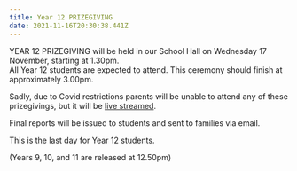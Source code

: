 ```yaml
---
title: Year 12 PRIZEGIVING
date: 2021-11-16T20:30:38.441Z
---
```

YEAR 12 PRIZEGIVING will be held in our School Hall on Wednesday 17 November, starting at 1.30pm.  
All Year 12 students are expected to attend. This ceremony should finish at approximately 3.00pm.

Sadly, due to Covid restrictions parents will be unable to attend any of these prizegivings, but it will be [live streamed](https://www.youtube.com/c/WhanganuiHigh). 

Final reports will be issued to students and sent to families via email. 

This is the last day for Year 12 students.

(Years 9, 10, and 11 are released at 12.50pm)
